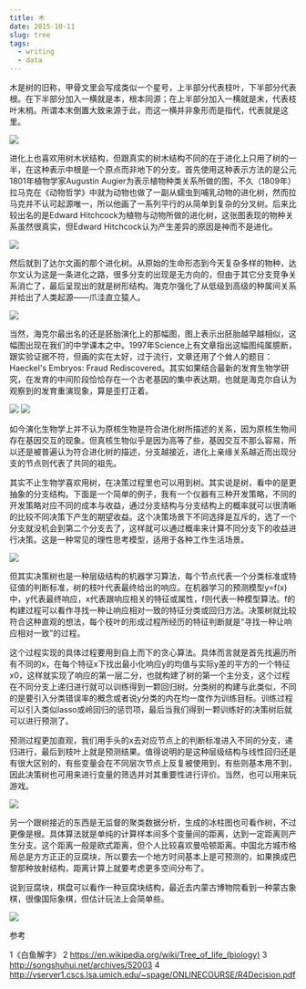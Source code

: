 ```yaml
---
title: 木
date: 2015-10-11
slug: tree
tags:
  - writing
  - data
---
```


木是树的旧称，甲骨文里会写成类似一个星号，上半部分代表枝叶，下半部分代表根。在下半部分加入一横就是本，根本同源；在上半部分加入一横就是末，代表枝叶末梢。所谓本末倒置大致来源于此，而这一横并非象形而是指代，代表就是这里。

![](https//yufree.github.io/blogcn/figure/mu.jpg)

进化上也喜欢用树木状结构，但跟真实的树木结构不同的在于进化上只用了树的一半，在这种表示中根是一个原点而非地下的分支。首先使用这种表示方法的是公元1801年植物学家Augustin Augier为表示植物种类关系所做的图，不久（1809年）拉马克在《动物哲学》中就为动物也做了一副从蠕虫到哺乳动物的进化树，然而拉马克并不认可起源唯一，所以他画了一系列平行的从简单到复杂的分叉树。后来比较出名的是Edward Hitchcock为植物与动物所做的进化树，这张图表现的物种关系虽然很真实，但Edward Hitchcock认为产生差异的原因是神而不是进化。

![](https//yufree.github.io/blogcn/figure/Edward.jpg)

然后就到了达尔文画的那个进化树。从原始的生命形态到今天复杂多样的物种，达尔文认为这是一条进化之路，很多分支的出现是无方向的，但由于其它分支竞争关系消亡了，最后呈现出的就是树形结构。海克尔强化了从低级到高级的种属间关系并给出了人类起源——爪洼直立猿人。

![](https//yufree.github.io/blogcn/figure/Darwins.png)

当然，海克尔最出名的还是胚胎演化上的那幅图，图上表示出胚胎越早越相似，这幅图出现在我们的中学课本之中。1997年Science上有文章指出这幅图纯属臆断，跟实验证据不符，但画的实在太好，过于流行，文章还用了个耸人的题目：Haeckel's Embryos: Fraud Rediscovered。其实如果结合最新的发育生物学研究，在发育的中间阶段恰恰存在一个古老基因的集中表达期，也就是海克尔自认为观察到的发育重演现象，算是歪打正着。

![](https//yufree.github.io/blogcn/figure/Haeckel.jpg)
![](https//yufree.github.io/blogcn/figure/haeckel2.jpg)

如今演化生物学上并不认为原核生物是符合进化树所描述的关系，因为原核生物间存在基因交互的现象。但真核生物似乎是因为高等了些，基因交互不那么容易，所以还是被普遍认为符合进化树的描述，分支越接近，进化上亲缘关系越近而出现分支的节点则代表了共同的祖先。

其实不止生物学喜欢用树，在决策过程里也可以用到树。其实说是树，看中的是更抽象的分支结构。下面是一个简单的例子，我有一个仪器有三种开发策略，不同的开发策略对应不同的成本与收益，通过分支结构与分支结构上的概率就可以很清晰的比较不同决策下产生的期望收益。这个决策场景下不同选择是互斥的，选了一个分支就没机会到第二个分支去了，这样就可以通过概率来计算不同分支下的收益进行决策。这是一种常见的理性思考模型，适用于各种工作生活场景。

![](https//yufree.github.io/blogcn/figure/dt.png)

但其实决策树也是一种层级结构的机器学习算法，每个节点代表一个分类标准或特征值的判断标准，树的枝叶代表最终给出的响应。在机器学习的预测模型y=f(x)中，y代表最终响应，x代表跟响应相关的特征或属性，f则代表一种模型算法。f的构建过程可以看作寻找一种让响应相对一致的特征分类或回归方法。决策树就比较符合这种直观的想法，每个枝叶的形成过程所经历的特征判断就是“寻找一种让响应相对一致”的过程。

这个过程实现的具体过程要用到自上而下的贪心算法。具体而言就是首先找遍历所有不同的x，在每个特征x下找出最小化响应y的均值与实际y差的平方的一个特征x0，这样就实现了响应的第一层二分，也就构建了树的第一个主分支，这个过程在不同分支上递归进行就可以训练得到一颗回归树。分类树的构建与此类似，不同的是要引入分类错误率的概念或者说y分类的内在均一度作为训练目标。训练过程可以引入类似lasso或岭回归的惩罚项，最后当我们得到一颗训练好的决策树后就可以进行预测了。

预测过程更加直观，我们用手头的x去对应节点上的判断标准进入不同的分支，递归进行，最后到枝叶上就是预测结果。值得说明的是这种层级结构与线性回归还是有很大区别的，有些变量会在不同层次节点上反复被使用到，有些则基本用不到，因此决策树也可用来进行变量的筛选并对其重要性进行评价。当然，也可以用来玩游戏。

![](https//yufree.github.io/blogcn/figure/treegame.png)

另一个跟树接近的东西是无监督的聚类数据分析，生成的冰柱图也可看作树，不过更像是根。具体算法就是单纯的计算样本间多个变量间的距离，达到一定距离则产生分支。这个距离一般是欧式距离，但个人比较喜欢曼哈顿距离。中国北方城市格局总是方方正正的豆腐块，所以要去一个地方时间基本上是可预测的，如果换成巴黎那种放射结构，距离计算上就要考虑更多空间分布了。

说到豆腐块，棋盘可以看作一种豆腐块结构，最近去内蒙古博物院看到一种蒙古象棋，很像国际象棋，但估计玩法上会简单些。

![](https//yufree.github.io/blogcn/figure/mchese.JPG)

参考

1《白鱼解字》
2 https://en.wikipedia.org/wiki/Tree_of_life_(biology)
3 http://songshuhui.net/archives/52003
4 http://vserver1.cscs.lsa.umich.edu/~spage/ONLINECOURSE/R4Decision.pdf